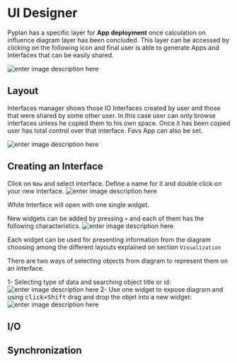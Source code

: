 
# UI Designer
Pyplan has a specific layer for **App deployment** once calculation on influence diagram layer has been concluded.
This layer can be accessed by clicking on the following icon and final user is able to generate Apps and Interfaces that can be easily shared.

![enter image description here](http://img.pyplan.org/UI_interfaces.png)
## Layout
Interfaces manager shows those IO Interfaces created by user and those that were  shared by some other user. In this case user can only browse interfaces unless he copied them to his own space.
Once it has been copied user has total control over that interface.
Favs App can also be set.

![enter image description here](http://img.pyplan.org/Ui_layout.png)

## Creating an Interface
Click on `New` and select interface. 
Define a name for it and double click on your new interface.
![enter image description here](http://img.pyplan.org/Ui_new_interface.png)

White Interface will open with one single widget.

New widgets can be added by pressing `+` and each of  them has the following characteristics.
![enter image description here](http://img.pyplan.org/Ui_blanck_interface.png)

Each widget can be used for presenting information from the diagram choosing among the different layouts explained on section  `Visualization` 

There are two ways of selecting objects from diagram to represent them on an interface.

1- Selecting type of data and searching object title or id:
![enter image description here](http://img.pyplan.org/Ui_blanck_interface.png)
2- Use one widget to expose diagram and using <kbd>click+Shift</kbd> drag and drop the objet into a new widget:
![enter image description here](http://img.pyplan.org/UI_sele_obje_op2.png)

## I/O 
## Synchronization

<!--stackedit_data:
eyJoaXN0b3J5IjpbMTY4NjA1NTg1MCwyMzE2NjQ1NzgsLTc5Nj
AxNjk5LC02NDYyMzA1MjIsMTk1MTg1NjEzMywtMTEwNTE4MzQ5
MiwtMTk1MDQyNTI1OSwxNDYyNjg0NTU2LC0xODc3MzEyODMxLD
U1NTkyMzI0NiwxNTY5OTk4MzcxLC0xODc3MzEyODMxLC0xNzI4
NjgxNDJdfQ==
-->